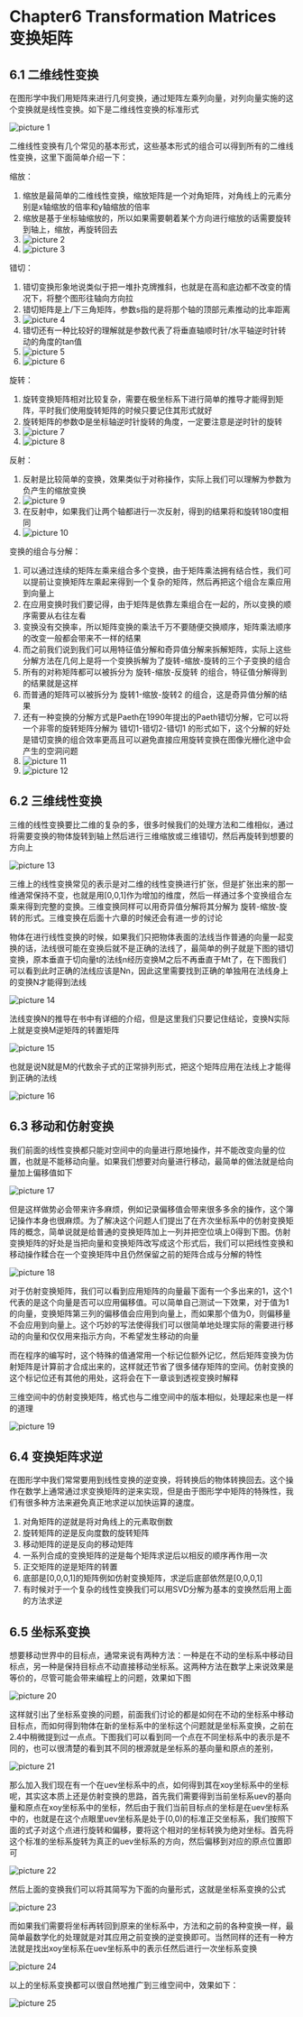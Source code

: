 # Chapter6 Transformation Matrices 变换矩阵

## 6.1 二维线性变换

在图形学中我们用矩阵来进行几何变换，通过矩阵左乘列向量，对列向量实施的这个变换就是线性变换。如下是二维线性变换的标准形式

![picture 1](Media/8dec0ecf0b9b2cebcbcf58e18426838c6dbe2a4621723f1541351b95b3d90856.png)  


二维线性变换有几个常见的基本形式，这些基本形式的组合可以得到所有的二维线性变换，这里下面简单介绍一下：

缩放：

1. 缩放是最简单的二维线性变换，缩放矩阵是一个对角矩阵，对角线上的元素分别是x轴缩放的倍率和y轴缩放的倍率
2. 缩放是基于坐标轴缩放的，所以如果需要朝着某个方向进行缩放的话需要旋转到轴上，缩放，再旋转回去
3. ![picture 2](Media/99211716a6bc27b2012ab84a71eed3373b06bb308eec45b958f92912275651a7.png)  
4. ![picture 3](Media/c162f8c9cb65f0353d128a2ecac2aa8587fcc22f41ff6e722795dc3e531de4da.png)  

错切：

1. 错切变换形象地说类似于把一堆扑克牌推斜，也就是在高和底边都不改变的情况下，将整个图形往轴向方向拉
2. 错切矩阵是上/下三角矩阵，参数s指的是将那个轴的顶部元素推动的比率距离
3. ![picture 4](Media/5479b27548b40feac3c02acf97d3e034cacdd2d4a34221245d29bbeaf9d76da0.png)  
4. 错切还有一种比较好的理解就是参数代表了将垂直轴顺时针/水平轴逆时针转动的角度的tan值
5. ![picture 5](Media/785175a167c470ade6ad64dae28f0190db595e3305c56d44e61485fb803c74e7.png)  
6. ![picture 6](Media/71ce162ec6653c75a9a6a37b954e44de30603bd71a9d1cb38457a5bb9182e215.png)  
	
旋转：

1. 旋转变换矩阵相对比较复杂，需要在极坐标系下进行简单的推导才能得到矩阵，平时我们使用旋转矩阵的时候只要记住其形式就好
2. 旋转矩阵的参数Φ是坐标轴逆时针旋转的角度，一定要注意是逆时针的旋转
3. ![picture 7](Media/67d1d375c61b18cdfa33d344718feec197114e8fd66646937b5d42d299a58ea9.png)  
4. ![picture 8](Media/ef3018420b62a359b795bffaaffe5b5151c932b3218a48a42832d362641979d9.png)  

反射：

1. 反射是比较简单的变换，效果类似于对称操作，实际上我们可以理解为参数为负产生的缩放变换
2. ![picture 9](Media/99a1754ede637c8076e2dbd415594236c66aa517814ec24a747d69f8a85880ca.png)  
3. 在反射中，如果我们让两个轴都进行一次反射，得到的结果将和旋转180度相同
4. ![picture 10](Media/bdd6529e6c6c6197dd8e2c8054b1152af9abc564d536f6c553ae826ce9b9e6d9.png)  

变换的组合与分解：

1. 可以通过连续的矩阵左乘来组合多个变换，由于矩阵乘法拥有结合性，我们可以提前让变换矩阵左乘起来得到一个复杂的矩阵，然后再把这个组合左乘应用到向量上
2. 在应用变换时我们要记得，由于矩阵是依靠左乘组合在一起的，所以变换的顺序需要从右往左看
3. 变换没有交换率，所以矩阵变换的乘法千万不要随便交换顺序，矩阵乘法顺序的改变一般都会带来不一样的结果
4. 而之前我们说到我们可以用特征值分解和奇异值分解来拆解矩阵，实际上这些分解方法在几何上是将一个变换拆解为了旋转-缩放-旋转的三个子变换的组合
5. 所有的对称矩阵都可以被拆分为 旋转-缩放-反旋转 的组合，特征值分解得到的结果就是这样
6. 而普通的矩阵可以被拆分为 旋转1-缩放-旋转2 的组合，这是奇异值分解的结果
7. 还有一种变换的分解方式是Paeth在1990年提出的Paeth错切分解，它可以将一个非零的旋转矩阵分解为 错切1-错切2-错切1 的形式如下，这个分解的好处是错切变换的组合效率更高且可以避免直接应用旋转变换在图像光栅化途中会产生的空洞问题
8. ![picture 11](Media/2eb18a008e3a633af458890f7dcadf86a879b285de9706745c56574edd4b83c6.png)  
9. ![picture 12](Media/eede670707c32d43ae091984842fed7dce9d0813e9d834c18f0a38857b58bf5f.png)  

## 6.2 三维线性变换

三维的线性变换要比二维的复杂的多，很多时候我们的处理方法和二维相似，通过将需要变换的物体旋转到轴上然后进行三维缩放或三维错切，然后再旋转到想要的方向上

![picture 13](Media/070bc47ec93837e44a9f575fead53f5b0c9dc4f4837b6271e4c69f9f7fadd49c.png)  

三维上的线性变换常见的表示是对二维的线性变换进行扩张，但是扩张出来的那一维通常保持不变，也就是用[0,0,1]作为增加的维度，然后一样通过多个变换组合左乘来得到完整的变换。三维变换同样可以用奇异值分解将其分解为 旋转-缩放-旋转的形式。三维变换在后面十六章的时候还会有进一步的讨论

物体在进行线性变换的时候，如果我们只把物体表面的法线当作普通的向量一起变换的话，法线很可能在变换后就不是正确的法线了，最简单的例子就是下图的错切变换，原本垂直于切向量t的法线n经历变换M之后不再垂直于Mt了，在下图我们可以看到此时正确的法线应该是Nn，因此这里需要找到正确的单独用在法线身上的变换N才能得到法线

![picture 14](Media/cd5c75f03e77899a16ad916dfd5a7ea2bbf07c8f1fb92d13b2da454faad4898f.png)  

法线变换N的推导在书中有详细的介绍，但是这里我们只要记住结论，变换N实际上就是变换M逆矩阵的转置矩阵

![picture 15](Media/9aa8881bc427bcb73ce503405f0b8c5e23d182e7005c7fda0efe7b00c257f90c.png)  

也就是说N就是M的代数余子式的正常排列形式，把这个矩阵应用在法线上才能得到正确的法线

![picture 16](Media/7d95a013fd423ee96b8af1c131d5148113cbe3bd1186a13b00869c81f4424c0e.png)  

## 6.3 移动和仿射变换

我们前面的线性变换都只能对空间中的向量进行原地操作，并不能改变向量的位置，也就是不能移动向量。如果我们想要对向量进行移动，最简单的做法就是给向量加上偏移值如下

![picture 17](Media/6701a90066d159f7c093f1bb139bc8473fa4f888dffd6cdbb560f58052f454ec.png)  

但是这样做势必会带来许多麻烦，例如记录偏移值会带来很多多余的操作，这个簿记操作本身也很麻烦。为了解决这个问题人们提出了在齐次坐标系中的仿射变换矩阵的概念，简单说就是给普通的变换矩阵加上一列并把空位填上0得到下图。仿射变换矩阵的好处是当把向量和变换矩阵改写成这个形式后，我们可以把线性变换和移动操作糅合在一个变换矩阵中且仍然保留之前的矩阵合成与分解的特性

![picture 18](Media/caa34478805d28f2c15bf48a2e2c5f9aee9558fc62e520249b90167d81f75410.png)  

对于仿射变换矩阵，我们可以看到应用矩阵的向量最下面有一个多出来的1，这个1代表的是这个向量是否可以应用偏移值。可以简单自己测试一下效果，对于值为1的向量，变换矩阵第三列的偏移值会应用到向量上，而如果那个值为0，则偏移量不会应用到向量上。这个巧妙的写法使得我们可以很简单地处理实际的需要进行移动的向量和仅仅用来指示方向，不希望发生移动的向量

而在程序的编写时，这个特殊的值通常用一个标记位额外记忆，然后矩阵变换为仿射矩阵是计算前才合成出来的，这样就还节省了很多储存矩阵的空间。仿射变换的这个标记位还有其他的用处，这将会在下一章谈到透视变换时解释

三维空间中的仿射变换矩阵，格式也与二维空间中的版本相似，处理起来也是一样的道理

![picture 19](Media/b00a2fadbf7196a010b6ee82d60ecb8ea26786772ee022f59f3ada726263e577.png)  

## 6.4 变换矩阵求逆

在图形学中我们常常要用到线性变换的逆变换，将转换后的物体转换回去。这个操作在数学上通常通过求变换矩阵的逆来实现，但是由于图形学中矩阵的特殊性，我们有很多种方法来避免真正地求逆以加快运算的速度。

1. 对角矩阵的逆就是将对角线上的元素取倒数
2. 旋转矩阵的逆是反向度数的旋转矩阵
3. 移动矩阵的逆是反向的移动矩阵
4. 一系列合成的变换矩阵的逆是每个矩阵求逆后以相反的顺序再作用一次
5. 正交矩阵的逆是矩阵的转置
6. 底部是[0,0,0,1]的矩阵例如仿射变换矩阵，求逆后底部依然是[0,0,0,1]
7. 有时候对于一个复杂的线性变换我们可以用SVD分解为基本的变换然后用上面的方法求逆

## 6.5 坐标系变换

想要移动世界中的目标点，通常来说有两种方法：一种是在不动的坐标系中移动目标点，另一种是保持目标点不动直接移动坐标系。这两种方法在数学上来说效果是等价的，尽管可能会带来编程上的问题，效果如下图

![picture 20](Media/2d1b52d09a5a36da1bc556ec522aff4e6201cb0f31efc204734c04d4faec13cd.png)  

这样就引出了坐标系变换的问题，前面我们讨论的都是如何在不动的坐标系中移动目标点，而如何得到物体在新的坐标系中的坐标这个问题就是坐标系变换，之前在2.4中稍微提到过一点点。下图我们可以看到同一个点在不同坐标系中的表示是不同的，也可以很清楚的看到其不同的根源就是坐标系的基向量和原点的差别，

![picture 21](Media/6b90cb3308d4f1c6ce7018592e5e4652ff81a93ad36520b2b003b07d7d786109.png)  

那么加入我们现在有一个在uev坐标系中的点，如何得到其在xoy坐标系中的坐标呢，其实这本质上还是仿射变换的思路，首先我们需要得到当前坐标系uev的基向量和原点在xoy坐标系中的坐标，然后由于我们当前目标点的坐标是在uev坐标系中的，也就是在这个点眼里uev坐标系是处于(0,0)的标准正交坐标系，我们按照下面的式子对这个点进行旋转和偏移，要将这个相对的坐标转换为绝对坐标。首先将这个标准的坐标系旋转为真正的uev坐标系的方向，然后偏移到对应的原点位置即可

![picture 22](Media/ad89ee21e62468eb2d499b15d1ce57cdac318324abd1eda5545f655e98f7ad7d.png)  

然后上面的变换我们可以将其简写为下面的向量形式，这就是坐标系变换的公式

![picture 23](Media/0512431ed87b548cba6b398dc53479288bcf0f558826ba2efec44593ec8a254b.png)  

而如果我们需要将坐标再转回到原来的坐标系中，方法和之前的各种变换一样，最简单最数学化的处理就是对其应用之前变换的逆变换即可。当然同样的还有一种方法就是找出xoy坐标系在uev坐标系中的表示任然后进行一次坐标系变换

![picture 24](Media/082945bd80f64e4ab574358af6c09bfcf9b0040c867e2f65b47a5ae6b6a3408b.png)  

以上的坐标系变换都可以很自然地推广到三维空间中，效果如下：

![picture 25](Media/fef5f275a35303dbdc061842b2f17fc1faca46a02d786f8f99a08611f6bd6d44.png)  
